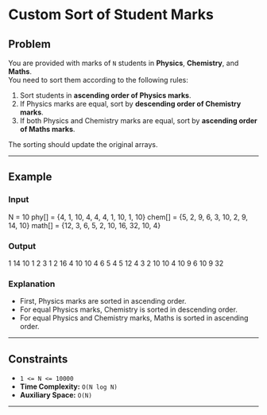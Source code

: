 # Custom Sort of Student Marks

## Problem
You are provided with marks of `N` students in **Physics**, **Chemistry**, and **Maths**.  
You need to sort them according to the following rules:

1. Sort students in **ascending order of Physics marks**.  
2. If Physics marks are equal, sort by **descending order of Chemistry marks**.  
3. If both Physics and Chemistry marks are equal, sort by **ascending order of Maths marks**.  

The sorting should update the original arrays.

---

## Example

### Input

N = 10
phy[] = {4, 1, 10, 4, 4, 4, 1, 10, 1, 10}
chem[] = {5, 2, 9, 6, 3, 10, 2, 9, 14, 10}
math[] = {12, 3, 6, 5, 2, 10, 16, 32, 10, 4}


### Output

1 14 10
1 2 3
1 2 16
4 10 10
4 6 5
4 5 12
4 3 2
10 10 4
10 9 6
10 9 32


### Explanation
- First, Physics marks are sorted in ascending order.  
- For equal Physics marks, Chemistry is sorted in descending order.  
- For equal Physics and Chemistry marks, Maths is sorted in ascending order.  

---

## Constraints
- `1 <= N <= 10000`
- **Time Complexity:** `O(N log N)`
- **Auxiliary Space:** `O(N)`

---
